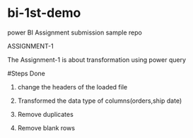 # bi-1st-demo
power BI Assignment submission sample repo

ASSIGNMENT-1


The Assignment-1 is about transformation using power query

#Steps Done

1. change the headers of the loaded file

2. Transformed the data type of columns(orders,ship date)

3. Remove duplicates

4. Remove blank rows
